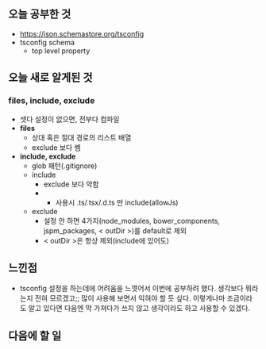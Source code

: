 ## 오늘 공부한 것

- https://json.schemastore.org/tsconfig
- tsconfig schema
  - top level property

## 오늘 새로 알게된 것

### files, include, exclude

- 셋다 설정이 없으면, 전부다 컴파일
- **files**
  - 상대 혹은 절대 경로의 리스트 배열
  - exclude 보다 쎔
- **include, exclude**
  - glob 패턴(.gitignore)
  - include
    - exclude 보다 약함
    - - 사용시 .ts/.tsx/.d.ts 만 include(allowJs)
  - exclude
    - 설정 안 하면 4가지(node_modules, bower_components, jspm_packages, < outDir >)를 default로 제외
    - < outDir >은 항상 제외(include에 있어도)

## 느낀점

- tsconfig 설정을 하는데에 어려움을 느꼇어서 이번에 공부하려 했다. 생각보다 뭐라는지 전혀 모르겠고;; 많이 사용해 보면서 익혀야 할 듯 싶다. 이렇게나마 조금이라도 알고 있다면 다음엔 막 가져다가 쓰지 않고 생각이라도 하고 사용할 수 있겠다.

## 다음에 할 일

